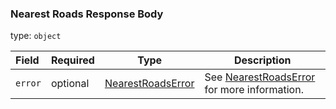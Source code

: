 <!--- This is a generated file, do not edit! -->
<!--- [START maps_http_schema_nearestroadserrorresponse] -->
<h3 class="schema-object" id="NearestRoadsErrorResponse">Nearest Roads Response Body</h3>

type: `object`

| Field   | Required | Type                                                        | Description                                                                           |
| :------ | -------- | ----------------------------------------------------------- | ------------------------------------------------------------------------------------- |
| `error` | optional | [NearestRoadsError](#NearestRoadsError "NearestRoadsError") | See [NearestRoadsError](#NearestRoadsError "NearestRoadsError") for more information. |

<!--- [END maps_http_schema_nearestroadserrorresponse] -->
